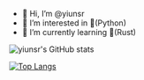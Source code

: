 - 👋 Hi, I’m @yiunsr
- 👀 I’m interested in 🐍(Python)
- 🌱 I’m currently learning 🦀(Rust)


![yiunsr's GitHub stats](https://github-readme-stats.vercel.app/api?username=yiunsr&count_private=true)

[![Top Langs](https://github-readme-stats.vercel.app/api/top-langs/?username=yiunsr&layout=compact)](https://github.com/anuraghazra/github-readme-stats)


<!---
yiunsr/yiunsr is a ✨ special ✨ repository because its `README.md` (this file) appears on your GitHub profile.
You can click the Preview link to take a look at your changes.
--->
